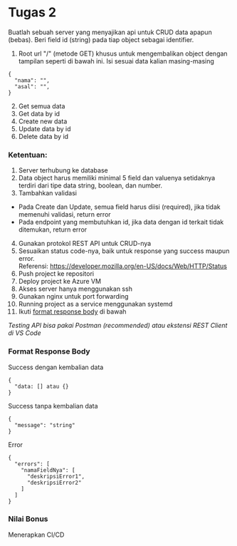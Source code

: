 # Tugas 2

Buatlah sebuah server yang menyajikan api untuk CRUD data apapun (bebas). Beri field id (string) pada tiap object sebagai identifier.

1. Root url "/" (metode GET) khusus untuk mengembalikan object dengan tampilan seperti di bawah ini. Isi sesuai data kalian masing-masing

```
{
  "nama": "",
  "asal": "",
}
```

2. Get semua data
3. Get data by id
4. Create new data
5. Update data by id
6. Delete data by id

### Ketentuan:

1. Server terhubung ke database
2. Data object harus memiliki minimal 5 field dan valuenya setidaknya terdiri dari tipe data string, boolean, dan number.
3. Tambahkan validasi

- Pada Create dan Update, semua field harus diisi (required), jika tidak memenuhi validasi, return error
- Pada endpoint yang membutuhkan id, jika data dengan id terkait tidak ditemukan, return error

4. Gunakan protokol REST API untuk CRUD-nya
5. Sesuaikan status code-nya, baik untuk response yang success maupun error.  
   Referensi: https://developer.mozilla.org/en-US/docs/Web/HTTP/Status
6. Push project ke repositori
7. Deploy project ke Azure VM
8. Akses server hanya menggunakan ssh
9. Gunakan nginx untuk port forwarding
10. Running project as a service menggunakan systemd
11. Ikuti [format response body](#format-response-body) di bawah

_Testing API bisa pakai Postman (recommended) atau ekstensi REST Client di VS Code_

### Format Response Body

Success dengan kembalian data

```
{
  "data: [] atau {}
}
```

Success tanpa kembalian data

```
{
  "message": "string"
}
```

Error

```
{
  "errors": [
    "namaFieldNya": [
      "deskripsiError1",
      "deskripsiError2"
    ]
  ]
}
```

### Nilai Bonus

Menerapkan CI/CD
